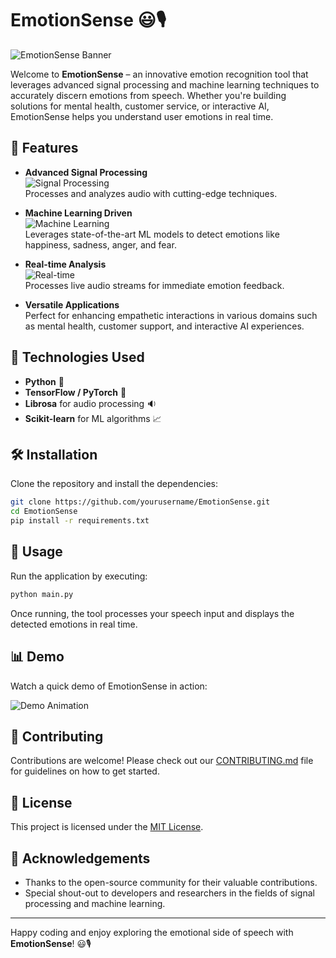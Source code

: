 # EmotionSense 😃🎙️

![EmotionSense Banner](https://media.giphy.com/media/l0HlQ7LRalz0A8W4E/giphy.gif)

Welcome to **EmotionSense** – an innovative emotion recognition tool that leverages advanced signal processing and machine learning techniques to accurately discern emotions from speech. Whether you're building solutions for mental health, customer service, or interactive AI, EmotionSense helps you understand user emotions in real time.

## 🚀 Features

- **Advanced Signal Processing**  
  ![Signal Processing](https://media.giphy.com/media/3o6ZtaO9BZHcOjmErm/giphy.gif)  
  Processes and analyzes audio with cutting-edge techniques.

- **Machine Learning Driven**  
  ![Machine Learning](https://media.giphy.com/media/13GIgrGdslD9oQ/giphy.gif)  
  Leverages state-of-the-art ML models to detect emotions like happiness, sadness, anger, and fear.

- **Real-time Analysis**  
  ![Real-time](https://media.giphy.com/media/xT9IgzoKnwFNmISR8I/giphy.gif)  
  Processes live audio streams for immediate emotion feedback.

- **Versatile Applications**  
  Perfect for enhancing empathetic interactions in various domains such as mental health, customer support, and interactive AI experiences.

## 🎯 Technologies Used

- **Python** :snake:  
- **TensorFlow / PyTorch** :robot:  
- **Librosa** for audio processing :sound:  
- **Scikit-learn** for ML algorithms :chart_with_upwards_trend:  

## 🛠️ Installation

Clone the repository and install the dependencies:

```bash
git clone https://github.com/yourusername/EmotionSense.git
cd EmotionSense
pip install -r requirements.txt
```

## 🚀 Usage

Run the application by executing:

```bash
python main.py
```

Once running, the tool processes your speech input and displays the detected emotions in real time.

## 📊 Demo

Watch a quick demo of EmotionSense in action:

![Demo Animation](https://media.giphy.com/media/26AHONQ79FdWZhAI0/giphy.gif)

## 🤝 Contributing

Contributions are welcome! Please check out our [CONTRIBUTING.md](CONTRIBUTING.md) file for guidelines on how to get started.

## 📄 License

This project is licensed under the [MIT License](LICENSE).

## 🙏 Acknowledgements

- Thanks to the open-source community for their valuable contributions.
- Special shout-out to developers and researchers in the fields of signal processing and machine learning.

---

Happy coding and enjoy exploring the emotional side of speech with **EmotionSense**! 😃🎙️
```

